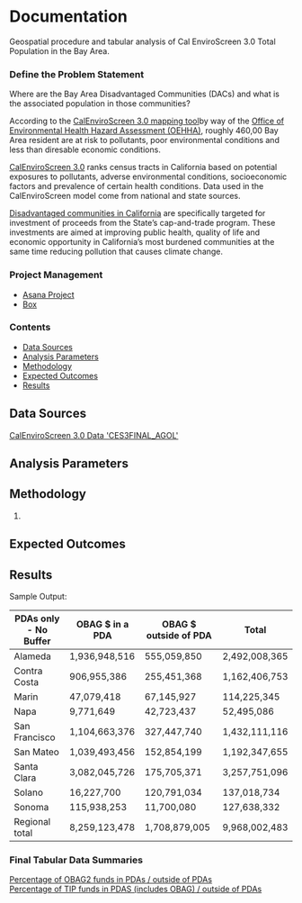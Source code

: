 # Documentation
Geospatial procedure and tabular analysis of Cal EnviroScreen 3.0 Total Population in the Bay Area.

### Define the Problem Statement  

Where are the Bay Area Disadvantaged Communities (DACs) and what is the associated population in those communities? 

According to the [CalEnviroScreen 3.0 mapping tool](https://oehha.maps.arcgis.com/apps/webappviewer/index.html?id=4560cfbce7c745c299b2d0cbb07044f5)by way of the [Office of Environmental Health Hazard Assessment (OEHHA)](https://oehha.ca.gov/), roughly 460,00 Bay Area resident are at risk to pollutants, poor environmental conditions and less than diresable economic conditions.

[CalEnviroScreen 3.0](https://oehha.ca.gov/calenviroscreen/report/calenviroscreen-30) ranks census tracts in California based on potential exposures to pollutants, adverse environmental conditions, socioeconomic factors and prevalence of certain health conditions. Data used in the CalEnviroScreen model come from national and state sources.

[Disadvantaged communities in California](https://oehha.ca.gov/calenviroscreen/sb535) are specifically targeted for investment of proceeds from the State’s cap-and-trade program. These investments are aimed at improving public health, quality of life and economic opportunity in California’s most burdened communities at the same time reducing pollution that causes climate change. 

### Project Management 

- [Asana Project](https://app.asana.com/0/inbox/797943099119524/835368168562377/835368168562378) 
- [Box](https://mtcdrive.box.com/s/89x2ysamyj1u3kd4hettly9ydb8xhk0a)

### Contents 

- [Data Sources](#data-sources)
- [Analysis Parameters](#analysis-parameters)
- [Methodology](#methodology)
- [Expected Outcomes](#expected-outcomes)
- [Results](#results)

## Data Sources  

[CalEnviroScreen 3.0 Data 'CES3FINAL_AGOL'](https://mtc.maps.arcgis.com/home/item.html?id=98b9a819a670470c96babc63d6857959)  
 

## Analysis Parameters  
  

## Methodology  

1. 

## Expected Outcomes


## Results  

Sample Output:

| PDAs only - No Buffer	| OBAG $ in a PDA | OBAG $ outside of PDA |	Total         |
|-----------------------|-----------------|-----------------------|---------------|
| Alameda               | 1,936,948,516	  | 555,059,850           | 2,492,008,365 |
| Contra Costa	 	 	| 906,955,386	  | 255,451,368           | 1,162,406,753 | 
| Marin	 	 	        | 47,079,418	  | 67,145,927            | 114,225,345   |
| Napa                  | 9,771,649 	  | 42,723,437            | 52,495,086    |
| San Francisco	 	 	| 1,104,663,376   | 327,447,740           | 1,432,111,116 | 
| San Mateo	 	        | 1,039,493,456	  | 152,854,199           | 1,192,347,655 |
| Santa Clara           | 3,082,045,726   | 175,705,371           | 3,257,751,096 |
| Solano    	 	 	| 16,227,700 	  | 120,791,034           | 137,018,734   | 
| Sonoma 	 	        | 115,938,253	  | 11,700,080            | 127,638,332   |
| Regional total        | 8,259,123,478	  | 1,708,879,005         | 9,968,002,483 |


### Final Tabular Data Summaries  

[Percentage of OBAG2 funds in PDAs / outside of PDAs](https://mtcdrive.box.com/s/jwooy7ay6wqlot79n5d9fm0ew0etm6j2)  
[Percentage of TIP funds in PDAS (includes OBAG) / outside of PDAs](https://mtcdrive.box.com/s/nj110buzt6b85nrtdz66nd2niwgfq9v8)


